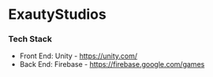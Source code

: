 # ExautyStudios

### Tech Stack
- Front End: Unity - https://unity.com/
- Back End: Firebase - https://firebase.google.com/games
